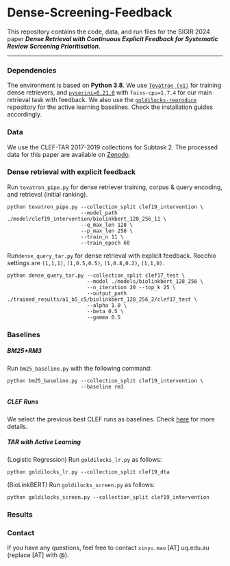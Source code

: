 # Dense-Screening-Feedback

This repository contains the code, data, and run files for the SIGIR 2024 paper ***Dense Retrieval with Continuous Explicit Feedback for Systematic Review Screening Prioritisation***.
____

### Dependencies

The environment is based on **Python 3.8**. We use [`Tevatron (v1)`](https://github.com/texttron/tevatron/tree/tevatron-v1) for training dense retrievers, and [`pyserini=0.21.0`](https://pypi.org/project/pyserini/0.21.0/) with `faiss-cpu=1.7.4` for our main retrieval task with feedback. We also use the [`goldilocks-reproduce`](https://github.com/ielab/goldilocks-reproduce) repository for the active learning baselines. Check the installation guides accordingly.



### Data
We use the CLEF-TAR 2017-2019 collections for Subtask 2. The processed data for this paper are available on [Zenodo](https://zenodo.org/records/13626584?token=eyJhbGciOiJIUzUxMiJ9.eyJpZCI6ImMzM2RlNTI0LTJkYjUtNGI2NS1iM2ZhLWE2NzMwNjA4NTYxMiIsImRhdGEiOnt9LCJyYW5kb20iOiI4OGZiY2Q3N2QwMGI4OGY0NGQxYjRhZTViNmQ0MzA4MyJ9.lgkvY7NOP-9C8A8hxXJq4Gzj6W2ZrQqg6dL5H-qegY8qS5RpJ3BjkpcuM8NUOUb_jrLLrrbLNYw-WqDa27dS1w).

### Dense retrieval with explicit feedback

Run `tevatron_pipe.py` for dense retriever training, corpus & query encoding, and retrieval (initial ranking).

```
python tevatron_pipe.py --collection_split clef19_intervention \
                        --model_path ./model/clef19_intervention/biolinkbert_128_256_11 \
                        --q_max_len 128 \
                        --p_max_len 256 \
                        --train_n 11 \
                        --train_epoch 60
```

Run`dense_query_tar.py` for dense retrieval with explicit feedback. Rocchio settings are `(1,1,1)`, `(1,0.5,0.5)`, `(1,0.8,0.2)`, `(1,1,0)`.

```
python dense_query_tar.py --collection_split clef17_test \
                          --model ./models/biolinkbert_128_256 \
                          --n_iteration 20 --top_k 25 \
                          --output_path ./trained_results/a1_b5_c5/biolinkbert_128_256_2/clef17_test \
                          --alpha 1.0 \
                          --beta 0.5 \
                          --gamma 0.5
```


### Baselines

##### BM25+RM3

Run `bm25_baseline.py` with the following command:

```
python bm25_baseline.py --collection_split clef19_intervention \
                        --baseline rm3
```

##### CLEF Runs

We select the previous best CLEF runs as baselines. Check [here](./baseline_results/clef/README.md) for more details.

##### TAR with Active Learning

(Logistic Regression) Run `goldilocks_lr.py` as follows:

```
python goldilocks_lr.py --collection_split clef19_dta
```

(BioLinkBERT) Run `goldilocks_screen.py` as follows:

```
python goldilocks_screen.py --collection_split clef19_intervention
```


### Results



### Contact

If you have any questions, feel free to contact `xinyu.mao` [AT] uq.edu.au (replace [AT] with @).
